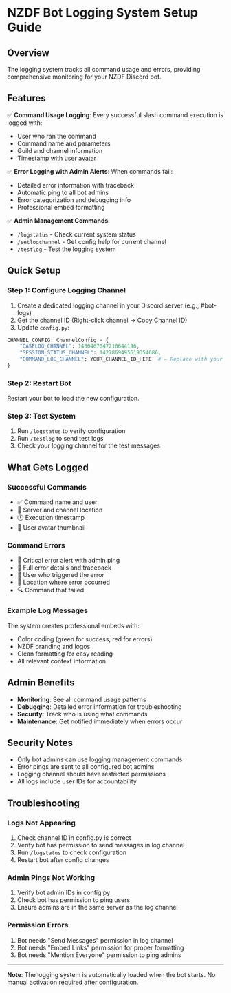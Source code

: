# NZDF Bot Logging System Setup Guide

## Overview
The logging system tracks all command usage and errors, providing comprehensive monitoring for your NZDF Discord bot.

## Features
✅ **Command Usage Logging**: Every successful slash command execution is logged with:
- User who ran the command
- Command name and parameters
- Guild and channel information
- Timestamp with user avatar

✅ **Error Logging with Admin Alerts**: When commands fail:
- Detailed error information with traceback
- Automatic ping to all bot admins
- Error categorization and debugging info
- Professional embed formatting

✅ **Admin Management Commands**: 
- `/logstatus` - Check current system status
- `/setlogchannel` - Get config help for current channel  
- `/testlog` - Test the logging system

## Quick Setup

### Step 1: Configure Logging Channel
1. Create a dedicated logging channel in your Discord server (e.g., #bot-logs)
2. Get the channel ID (Right-click channel → Copy Channel ID)
3. Update `config.py`:

```python
CHANNEL_CONFIG: ChannelConfig = {
    "CASELOG_CHANNEL": 1430467047216644196,
    "SESSION_STATUS_CHANNEL": 1427869495619354686,
    "COMMAND_LOG_CHANNEL": YOUR_CHANNEL_ID_HERE  # ← Replace with your channel ID
}
```

### Step 2: Restart Bot
Restart your bot to load the new configuration.

### Step 3: Test System
1. Run `/logstatus` to verify configuration
2. Run `/testlog` to send test logs
3. Check your logging channel for the test messages

## What Gets Logged

### Successful Commands
- ✅ Command name and user
- 📍 Server and channel location
- 🕐 Execution timestamp
- 👤 User avatar thumbnail

### Command Errors
- 🚨 Critical error alert with admin ping
- 📝 Full error details and traceback
- 👤 User who triggered the error
- 📍 Location where error occurred
- 🔍 Command that failed

### Example Log Messages
The system creates professional embeds with:
- Color coding (green for success, red for errors)
- NZDF branding and logos
- Clean formatting for easy reading
- All relevant context information

## Admin Benefits
- **Monitoring**: See all command usage patterns
- **Debugging**: Detailed error information for troubleshooting
- **Security**: Track who is using what commands
- **Maintenance**: Get notified immediately when errors occur

## Security Notes
- Only bot admins can use logging management commands
- Error pings are sent to all configured bot admins
- Logging channel should have restricted permissions
- All logs include user IDs for accountability

## Troubleshooting

### Logs Not Appearing
1. Check channel ID in config.py is correct
2. Verify bot has permission to send messages in log channel
3. Run `/logstatus` to check configuration
4. Restart bot after config changes

### Admin Pings Not Working
1. Verify bot admin IDs in config.py
2. Check bot has permission to ping users
3. Ensure admins are in the same server as the log channel

### Permission Errors
1. Bot needs "Send Messages" permission in log channel
2. Bot needs "Embed Links" permission for proper formatting
3. Bot needs "Mention Everyone" permission to ping admins

---

**Note**: The logging system is automatically loaded when the bot starts. No manual activation required after configuration.